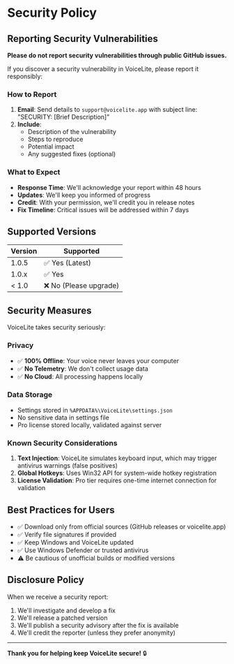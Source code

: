 # Security Policy

## Reporting Security Vulnerabilities

**Please do not report security vulnerabilities through public GitHub issues.**

If you discover a security vulnerability in VoiceLite, please report it responsibly:

### How to Report

1. **Email**: Send details to `support@voicelite.app` with subject line: "SECURITY: [Brief Description]"
2. **Include**:
   - Description of the vulnerability
   - Steps to reproduce
   - Potential impact
   - Any suggested fixes (optional)

### What to Expect

- **Response Time**: We'll acknowledge your report within 48 hours
- **Updates**: We'll keep you informed of progress
- **Credit**: With your permission, we'll credit you in release notes
- **Fix Timeline**: Critical issues will be addressed within 7 days

## Supported Versions

| Version | Supported          |
| ------- | ------------------ |
| 1.0.5   | ✅ Yes (Latest)    |
| 1.0.x   | ✅ Yes             |
| < 1.0   | ❌ No (Please upgrade) |

## Security Measures

VoiceLite takes security seriously:

### Privacy
- ✅ **100% Offline**: Your voice never leaves your computer
- ✅ **No Telemetry**: We don't collect usage data
- ✅ **No Cloud**: All processing happens locally

### Data Storage
- Settings stored in `%APPDATA%\VoiceLite\settings.json`
- No sensitive data in settings file
- Pro license stored locally, validated against server

### Known Security Considerations

1. **Text Injection**: VoiceLite simulates keyboard input, which may trigger antivirus warnings (false positives)
2. **Global Hotkeys**: Uses Win32 API for system-wide hotkey registration
3. **License Validation**: Pro tier requires one-time internet connection for validation

## Best Practices for Users

- ✅ Download only from official sources (GitHub releases or voicelite.app)
- ✅ Verify file signatures if provided
- ✅ Keep Windows and VoiceLite updated
- ✅ Use Windows Defender or trusted antivirus
- ⚠️ Be cautious of unofficial builds or modified versions

## Disclosure Policy

When we receive a security report:
1. We'll investigate and develop a fix
2. We'll release a patched version
3. We'll publish a security advisory after the fix is available
4. We'll credit the reporter (unless they prefer anonymity)

---

**Thank you for helping keep VoiceLite secure!** 🔒